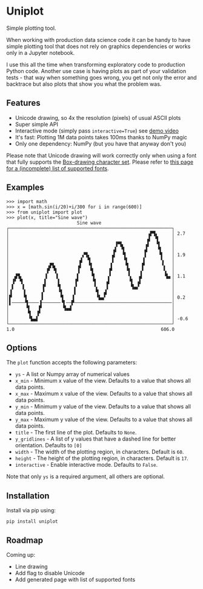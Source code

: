 # Uniplot

Simple plotting tool.

When working with production data science code it can be handy to have simple plotting
tool that does not rely on graphics dependencies or works only in a Jupyter notebook.

I use this all the time when transforming exploratory code to production Python code.
Another use case is having plots as part of your validation tests - that way when
something goes wrong, you get not only the error and backtrace but also plots that show
you what the problem was.


## Features

* Unicode drawing, so 4x the resolution (pixels) of usual ASCII plots
* Super simple API
* Interactive mode (simply pass `interactive=True`) see [demo video](https://www.youtube.com/watch?v=nmYeBL_0K4A)
* It's fast: Plotting 1M data points takes 100ms thanks to NumPy magic
* Only one dependency: NumPy (but you have that anyway don't you)

Please note that Unicode drawing will work correctly only when using a font that
fully supports the [Box-drawing character set](https://en.wikipedia.org/wiki/Box-drawing_character).
Please refer to [this page for a (incomplete) list of supported fonts](https://www.fileformat.info/info/unicode/block/block_elements/fontsupport.htm).


## Examples

```
>>> import math
>>> x = [math.sin(i/20)+i/300 for i in range(600)]
>>> from uniplot import plot
>>> plot(x, title="Sine wave")
                          Sine wave
┌────────────────────────────────────────────────────────────┐
│                                                   ▗▛▜▖     │ 2.7
│                                                   ▟  ▜     │
│                                       ▐▀▙        ▗▌  ▝▌    │
│                                      ▗▌ ▝▌       ▟    ▜    │
│                           ▞▜▖        ▟   ▜       ▌    ▝▌   │ 1.9
│                          ▟  ▜        ▌   ▝▌     ▐      ▚   │
│              ▗▛▙        ▗▌  ▝▌      ▐     ▜     ▛      ▝▖  │
│              ▛ ▝▌       ▐    ▜      ▛     ▝▌   ▗▘       ▚  │
│  ▟▜▖        ▐   ▐       ▌    ▝▌    ▗▘      ▚   ▟        ▝▙▖│ 1.1
│ ▐▘ ▜        ▌    ▌     ▐▘     ▜    ▟       ▝▌ ▗▌           │
│ ▌   ▌      ▐▘    ▜     ▞      ▝▖   ▌        ▜▄▞            │
│▐    ▐      ▞     ▝▌    ▌       ▜  ▟                        │
│▛    ▝▌     ▌      ▜   ▐        ▝▙▄▘                        │ 0.2
│▌─────▜────▐───────▝▌──▛────────────────────────────────────│
│      ▝▌   ▛        ▜▄▟                                     │
│       ▜  ▐▘                                                │
│       ▝▙▄▌                                                 │ -0.6
└────────────────────────────────────────────────────────────┘
1.0                                                      606.0
```


## Options

The `plot` function accepts the following parameters:

* `ys` - A list or Numpy array of numerical values
* `x_min` - Minimum x value of the view. Defaults to a value that shows all data points.
* `x_max` - Maximum x value of the view. Defaults to a value that shows all data points.
* `y_min` - Minimum y value of the view. Defaults to a value that shows all data points.
* `y_max` - Maximum y value of the view. Defaults to a value that shows all data points.
* `title` - The first line of the plot. Defaults to `None`.
* `y_gridlines` - A list of y values that have a dashed line for better orientation. Defaults to `[0]`
* `width` - The width of the plotting region, in characters. Default is `60`.
* `height` - The height of the plotting region, in characters. Default is `17`.
* `interactive` - Enable interactive mode. Defaults to `False`.

Note that only `ys` is a required argument, all others are optional.


## Installation

Install via pip using:

```
pip install uniplot
```


## Roadmap

Coming up:

* Line drawing
* Add flag to disable Unicode
* Add generated page with list of supported fonts
